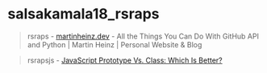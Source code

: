 # salsakamala18_rsraps
> rsraps - [martinheinz.dev](https://martinheinz.dev/blog/25) - All the Things You Can Do With GitHub API and Python | Martin Heinz | Personal Website & Blog


> rsrapsjs - [JavaScript Prototype Vs. Class: Which Is Better?](https://www.turing.com/kb/prototype-vs-class-in-js)

